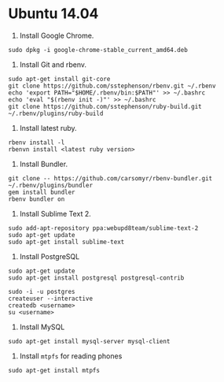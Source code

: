 # Ubuntu 14.04

1. Install Google Chrome.
  ```
  sudo dpkg -i google-chrome-stable_current_amd64.deb
  ```

1. Install Git and rbenv.
  ```
  sudo apt-get install git-core
  git clone https://github.com/sstephenson/rbenv.git ~/.rbenv
  echo 'export PATH="$HOME/.rbenv/bin:$PATH"' >> ~/.bashrc
  echo 'eval "$(rbenv init -)"' >> ~/.bashrc
  git clone https://github.com/sstephenson/ruby-build.git ~/.rbenv/plugins/ruby-build
  ```

1. Install latest ruby.

  ```
  rbenv install -l
  rbenvn install <latest ruby version>
  ```

1. Install Bundler.

  ```
  git clone -- https://github.com/carsomyr/rbenv-bundler.git ~/.rbenv/plugins/bundler
  gem install bundler
  rbenv bundler on
  ```

1. Install Sublime Text 2.

  ```
  sudo add-apt-repository ppa:webupd8team/sublime-text-2
  sudo apt-get update
  sudo apt-get install sublime-text
  ```
  
1. Install PostgreSQL

  ```
  sudo apt-get update
  sudo apt-get install postgresql postgresql-contrib
  
  sudo -i -u postgres
  createuser --interactive
  createdb <username>
  su <username>
  ```

1. Install MySQL

  ```
  sudo apt-get install mysql-server mysql-client
  ```
  
1. Install `mtpfs` for reading phones

  ```
  sudo apt-get install mtpfs
  ```
  
